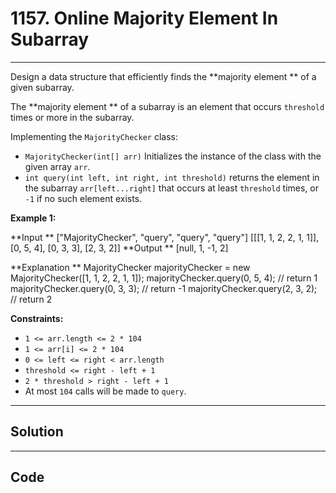 # 1157. Online Majority Element In Subarray

---

Design a data structure that efficiently finds the **majority element ** of a given subarray.

The **majority element ** of a subarray is an element that occurs `threshold` times or more in the subarray.

Implementing the `MajorityChecker` class:

  * `MajorityChecker(int[] arr)` Initializes the instance of the class with the given array `arr`.
  * `int query(int left, int right, int threshold)` returns the element in the subarray `arr[left...right]` that occurs at least `threshold` times, or `-1` if no such element exists.



 

**Example 1:**


**Input **
["MajorityChecker", "query", "query", "query"]
[[[1, 1, 2, 2, 1, 1]], [0, 5, 4], [0, 3, 3], [2, 3, 2]]
**Output **
[null, 1, -1, 2]

**Explanation **
MajorityChecker majorityChecker = new MajorityChecker([1, 1, 2, 2, 1, 1]);
majorityChecker.query(0, 5, 4); // return 1
majorityChecker.query(0, 3, 3); // return -1
majorityChecker.query(2, 3, 2); // return 2


 

**Constraints:**

  * `1 <= arr.length <= 2 * 104`
  * `1 <= arr[i] <= 2 * 104`
  * `0 <= left <= right < arr.length`
  * `threshold <= right - left + 1`
  * `2 * threshold > right - left + 1`
  * At most `104` calls will be made to `query`.

---

## Solution



---

## Code
```python


```